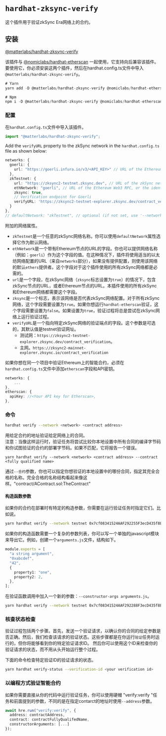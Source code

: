 # `hardhat-zksync-verify`

这个插件用于验证zkSync Era网络上的合约。

## 安装

[@matterlabs/hardhat-zksync-verify](https://www.npmjs.com/package/@matterlabs/hardhat-zksync-verify)

该插件与 [@nomiclabs/hardhat-etherscan](https://www.npmjs.com/package/@nomiclabs/hardhat-etherscan) 一起使用，它支持向后兼容该插件。
要使用它，你必须安装这两个插件，然后在hardhat.config.ts文件中导入`@matterlabs/hardhat-zksync-verify`。

```typescript
# Yarn
yarn add -D @matterlabs/hardhat-zksync-verify @nomiclabs/hardhat-etherscan

# Npm
npm i -D @matterlabs/hardhat-zksync-verify @nomiclabs/hardhat-etherscan
```

### 配置

在`hardhat.config.ts`文件中导入该插件。

```javascript
import "@matterlabs/hardhat-zksync-verify";
```

Add the `verifyURL` property to the zkSync network in the `hardhat.config.ts` file as shown below:

```typescript
networks: {
  goerli: {
    url: "https://goerli.infura.io/v3/<API_KEY>" // URL of the Ethereum Web3 RPC (optional)
  },
  zkTestnet: {
    url: "https://zksync2-testnet.zksync.dev", // URL of the zkSync network RPC
    ethNetwork: "goerli", // URL of the Ethereum Web3 RPC, or the identifier of the network (e.g. `mainnet` or `goerli`)
    zksync: true,
    // Verification endpoint for Goerli
    verifyURL: 'https://zksync2-testnet-explorer.zksync.dev/contract_verification'
  }
},
// defaultNetwork: "zkTestnet", // optional (if not set, use '--network zkTestnet')
```

附加的网络属性。

- `zkTestnet`是一个任意的zkSync网络名称。你可以使用`defaultNetwork`属性选择它作为默认网络。
- `ethNetwork`是一个带有Ethereum节点的URL的字段。你也可以提供网络名称（例如：`goerli`）作为这个字段的值。在这种情况下，插件将使用适当的以太坊网络配置的URL（来自`networks`部分），如果没有提供配置，则使用该网络的默认`ethers`提供者。这个字段对于这个插件使用的所有zkSync网络都是必需的。
- `url`是一个字段，在zkSync网络（`zksync`标志设置为`true`）的情况下，包含zkSync节点的URL，或者Ethereum节点的URL。本插件使用的所有zkSync和Ethereum网络都需要这个字段。
- `zksync`是一个标志，表示该网络是否代表zkSync网络配置。对于所有zkSync网络，这个字段需要设置为`true`。如果你想运行`hardhat-etherscan`验证，这个字段需要设置为`false`。如果设置为`true`，验证过程将总是尝试在zkSync网络上运行验证过程。
- `verifyURL`是一个指向特定zkSync网络的验证端点的字段。这个参数是可选的，其默认值是testnet验证网址。
  - 测试网：`https://zksync2-testnet-explorer.zksync.dev/contract_verification`。
  - 主网。`https://zksync2-mainnet-explorer.zksync.io/contract_verification`

如果你想在同一个项目中验证Ethereum上的智能合约，必须在`hardhat.config.ts`文件中添加`etherscan`字段和API密钥。

```typescript
networks: {
    ...
},
etherscan: {
  apiKey: //<Your API key for Etherscan>,
},
```

### 命令

```sh
hardhat verify --network <network> <contract address>
```

用给定合约的地址验证给定网络上的合同。 <br/>
注意：当像这样运行时，验证任务将尝试比较你本地设置中所有合同的编译字节码和你试图验证的合约的部署字节码。如果不匹配，它将报告一个错误。

```shag-0-1gr0ere8lag-1-1gr0ere8lag-0-1gr0eag-0-1gr0ere8lreag-1-1gr0ere8l8lag-1-1gr0ere8l
yarn hardhat verify --network <network> <contract address> --contract <fully qualified name>
```

通过`--合约`参数，你也可以指定你想验证的本地设置中的哪份合同，指定其完全合格的名称。完全合格的名称结构看起来像这样。"contract/AContract.sol:TheContract" <br/>

#### 构造函数参数

如果你的合约在部署时有特定的构造参数，你需要在运行验证任务时指定它们。比如说。

```sh
yarn hardhat verify --network testnet 0x7cf08341524AAF292255F3ecD435f8EE1a910AbF "Hi there!"
```

如果你的构造函数需要一个复杂的参数列表，你可以写一个单独的javascript模块来导出它。例如，创建一个`arguments.js`文件，结构如下。

```typescript
module.exports = [
  "a string argument",
  "0xabcdef",
  "42",
  {
    property1: "one",
    property2: 2,
  },
];
```

在验证函数调用中加入一个新的参数：`--constructor-args arguments.js`。

```sh
yarn hardhat verify --network testnet 0x7cf08341524AAF292288F3ecD435f8EE1a910AbF --constructor-args arguments.js
```

### 核查状态检查

验证过程包括两个步骤。首先，发送一个验证请求，以确认你的合同的给定参数是否正确。然后，我们检查该请求的验证状态。这些步骤都是在你运行`验证`任务时运行的，但你将能够看到你的特定验证请求ID。
然后你可以使用这个ID来检查你的验证请求的状态，而不用从头开始运行整个过程。

下面的命令检查特定验证ID的验证请求的状态。

```sh
yarn hardhat verify-status --verification-id <your verification id>
```

### 以编程方式验证智能合约

如果你需要直接从你的代码中运行验证任务，你可以使用硬帽 "verify:verify "任务和前面提到的参数，不同的是在指定contarct的地址时使用`--address`参数。<br/>

```typescript
await hre.run("verify:verify", {
  address: contractAddress,
  contract: contractFullyQualifedName,
  constructorArguments: [...]
});
```
